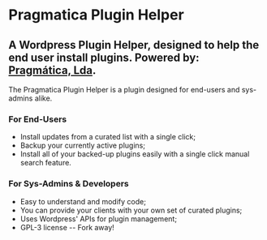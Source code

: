 # Pragmatica Plugin Helper
## A Wordpress Plugin Helper, designed to help the end user install plugins. Powered by: [Pragmática, Lda](https://pragmatica.pt/).

The Pragmatica Plugin Helper is a plugin designed for end-users and sys-admins alike.

### For End-Users
* Install updates from a curated list with a single click;
* Backup your currently active plugins;
* Install all of your backed-up plugins easily with a single click manual search feature.

### For Sys-Admins & Developers
* Easy to understand and modify code;
* You can provide your clients with your own set of curated plugins;
* Uses Wordpress' APIs for plugin management;
* GPL-3 license -- Fork away!
